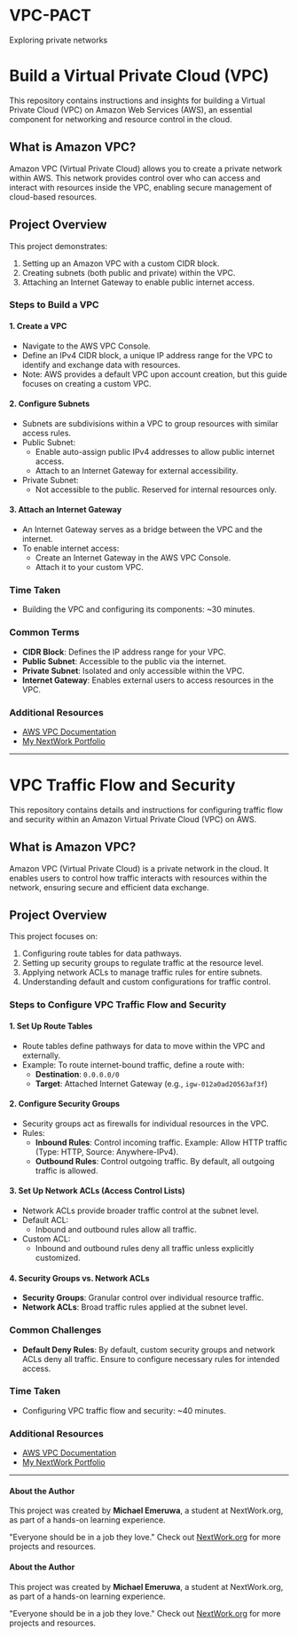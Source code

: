 # VPC-PACT
Exploring private networks
# Build a Virtual Private Cloud (VPC)

This repository contains instructions and insights for building a Virtual Private Cloud (VPC) on Amazon Web Services (AWS), an essential component for networking and resource control in the cloud.

## What is Amazon VPC?
Amazon VPC (Virtual Private Cloud) allows you to create a private network within AWS. This network provides control over who can access and interact with resources inside the VPC, enabling secure management of cloud-based resources.

## Project Overview
This project demonstrates:
1. Setting up an Amazon VPC with a custom CIDR block.
2. Creating subnets (both public and private) within the VPC.
3. Attaching an Internet Gateway to enable public internet access.

### Steps to Build a VPC

#### 1. Create a VPC
- Navigate to the AWS VPC Console.
- Define an IPv4 CIDR block, a unique IP address range for the VPC to identify and exchange data with resources.
- Note: AWS provides a default VPC upon account creation, but this guide focuses on creating a custom VPC.

#### 2. Configure Subnets
- Subnets are subdivisions within a VPC to group resources with similar access rules.
- Public Subnet:
  - Enable auto-assign public IPv4 addresses to allow public internet access.
  - Attach to an Internet Gateway for external accessibility.
- Private Subnet:
  - Not accessible to the public. Reserved for internal resources only.

#### 3. Attach an Internet Gateway
- An Internet Gateway serves as a bridge between the VPC and the internet.
- To enable internet access:
  - Create an Internet Gateway in the AWS VPC Console.
  - Attach it to your custom VPC.

### Time Taken
- Building the VPC and configuring its components: ~30 minutes.

### Common Terms
- **CIDR Block**: Defines the IP address range for your VPC.
- **Public Subnet**: Accessible to the public via the internet.
- **Private Subnet**: Isolated and only accessible within the VPC.
- **Internet Gateway**: Enables external users to access resources in the VPC.

### Additional Resources
- [AWS VPC Documentation](https://aws.amazon.com/vpc/documentation/)
- [My NextWork Portfolio](https://community.nextwork.org/c/i-have-a-question?automatic_login=true)

---
# VPC Traffic Flow and Security

This repository contains details and instructions for configuring traffic flow and security within an Amazon Virtual Private Cloud (VPC) on AWS.

## What is Amazon VPC?
Amazon VPC (Virtual Private Cloud) is a private network in the cloud. It enables users to control how traffic interacts with resources within the network, ensuring secure and efficient data exchange.

## Project Overview
This project focuses on:
1. Configuring route tables for data pathways.
2. Setting up security groups to regulate traffic at the resource level.
3. Applying network ACLs to manage traffic rules for entire subnets.
4. Understanding default and custom configurations for traffic control.

### Steps to Configure VPC Traffic Flow and Security

#### 1. Set Up Route Tables
- Route tables define pathways for data to move within the VPC and externally.
- Example: To route internet-bound traffic, define a route with:
  - **Destination**: `0.0.0.0/0`
  - **Target**: Attached Internet Gateway (e.g., `igw-012a0ad20563af3f`)

#### 2. Configure Security Groups
- Security groups act as firewalls for individual resources in the VPC.
- Rules:
  - **Inbound Rules**: Control incoming traffic. Example: Allow HTTP traffic (Type: HTTP, Source: Anywhere-IPv4).
  - **Outbound Rules**: Control outgoing traffic. By default, all outgoing traffic is allowed.

#### 3. Set Up Network ACLs (Access Control Lists)
- Network ACLs provide broader traffic control at the subnet level.
- Default ACL:
  - Inbound and outbound rules allow all traffic.
- Custom ACL:
  - Inbound and outbound rules deny all traffic unless explicitly customized.

#### 4. Security Groups vs. Network ACLs
- **Security Groups**: Granular control over individual resource traffic.
- **Network ACLs**: Broad traffic rules applied at the subnet level.

### Common Challenges
- **Default Deny Rules**: By default, custom security groups and network ACLs deny all traffic. Ensure to configure necessary rules for intended access.

### Time Taken
- Configuring VPC traffic flow and security: ~40 minutes.

### Additional Resources
- [AWS VPC Documentation](https://aws.amazon.com/vpc/documentation/)
- [My NextWork Portfolio](https://community.nextwork.org/c/i-have-a-question?automatic_login=true)

---

#### About the Author
This project was created by **Michael Emeruwa**, a student at NextWork.org, as part of a hands-on learning experience.

"Everyone should be in a job they love." Check out [NextWork.org](https://nextwork.org) for more projects and resources.

#### About the Author
This project was created by **Michael Emeruwa**, a student at NextWork.org, as part of a hands-on learning experience.

"Everyone should be in a job they love." Check out [NextWork.org](https://nextwork.org) for more projects and resources.
